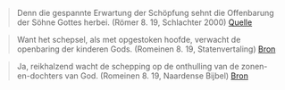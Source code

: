 > Denn die gespannte Erwartung der Schöpfung sehnt die Offenbarung der Söhne Gottes herbei. (Römer 8. 19, Schlachter 2000) [Quelle](https://www.schlachterbibel.de/de/bibel/roemer/8/19?hl=1#hl)

> Want het schepsel, als met opgestoken hoofde, verwacht de openbaring der kinderen Gods. (Romeinen 8. 19, Statenvertaling) [Bron](https://www.statenvertaling.net/bijbel/rome/8.html)

> Ja, reikhalzend wacht de schepping
> op de onthulling
> van de zonen-en-dochters van God. 
> (Romeinen 8. 19, Naardense Bijbel) [Bron](https://www.naardensebijbel.nl/?search-class=DB_CustomSearch_Widget-db_customsearch_widget&widget_number=preset-default&-0=vers&cs-booknr-1=45&cs-bijbelhoofdstuk-2=8&cs-versnummer-3=19-19&cs-bijbelvers_v2-4=&search=Zoeken)